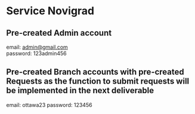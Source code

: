 # Service Novigrad
## Pre-created Admin account
email: admin@gmail.com\
password: 123admin456
## Pre-created Branch accounts with pre-created Requests as the function to submit requests will be implemented in the next deliverable
email: ottawa23
password: 123456
